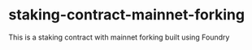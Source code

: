 # staking-contract-mainnet-forking
This is a staking contract with mainnet forking built using Foundry
